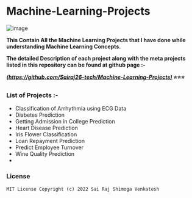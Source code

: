 # Machine-Learning-Projects



![image](https://user-images.githubusercontent.com/59919878/172729797-26339032-57f0-4370-a1a0-95f629da980e.png)

  
**This Contain All the Machine Learning Projects that I have done while understanding Machine Learning Concepts.**

**The detailed Description of each project along with the meta projects listed in this repository can be found at github page :-**

**_[(https://github.com/Sairaj26-tech/Machine-Learning-Projects)](https://github.com/Sairaj26-tech/Machine-Learning-Projects)_ ⭐⭐⭐**

### List of Projects :-
* Classification of Arrhythmia using ECG Data
* Diabetes Prediction
* Getting Admission in College Prediction
* Heart Disease Prediction
* Iris Flower Classification
* Loan Repayment Prediction
* Predict Employee Turnover
* Wine Quality Prediction
* 

### License

    MIT License Copyright (c) 2022 Sai Raj Shimoga Venkatesh 

